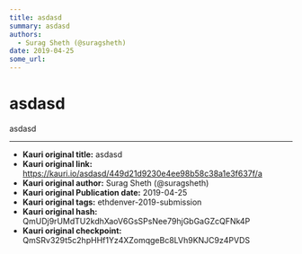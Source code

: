 ```yaml
---
title: asdasd
summary: asdasd
authors:
  - Surag Sheth (@suragsheth)
date: 2019-04-25
some_url: 
---
```


# asdasd


asdasd


---

- **Kauri original title:** asdasd
- **Kauri original link:** https://kauri.io/asdasd/449d21d9230e4ee98b58c38a1e3f637f/a
- **Kauri original author:** Surag Sheth (@suragsheth)
- **Kauri original Publication date:** 2019-04-25
- **Kauri original tags:** ethdenver-2019-submission
- **Kauri original hash:** QmUDj9rUMdTU2kdhXaoV6GsSPsNee79hjGbGaGZcQFNk4P
- **Kauri original checkpoint:** QmSRv329t5c2hpHHf1Yz4XZomqgeBc8LVh9KNJC9z4PVDS



